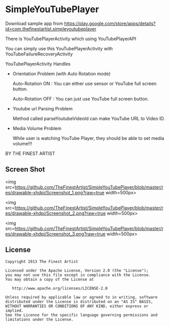 SimpleYouTubePlayer
===================

Download sample app from https://play.google.com/store/apps/details?id=com.thefinestartist.simpleyoutubeplayer

There is YouTubePlayerActivity which using YouTubePlayerAPI

You can simply use this YouTubePlayerActivity with YouTubeFailureRecoveryActivity

YouTubePlayerActivity Handles


* Orientation Problem (with Auto Rotation mode)

    Auto-Rotation ON : You can either use sensor or YouTube full screen button.

    Auto-Rotation OFF : You can just use YouTube full screen button.


* Youtube url Parsing Problem

    Method called parseYoutubeVideoId can make YouTube URL to Video ID.


* Media Volume Problem

    While user is watching YouTube Player, they should be able to set media volume!!!
    
    
BY THE FINEST ARTIST

Screen Shot
----------------
<img src=https://github.com/TheFinestArtist/SimpleYouTubePlayer/blob/master/res/drawable-xhdpi/Screenshot_1.png?raw=true width=500px>


<img src=https://github.com/TheFinestArtist/SimpleYouTubePlayer/blob/master/res/drawable-xhdpi/Screenshot_2.png?raw=true width=500px>


<img src=https://github.com/TheFinestArtist/SimpleYouTubePlayer/blob/master/res/drawable-xhdpi/Screenshot_3.png?raw=true width=500px>

## License

    Copyright 2013 The Finest Artist

    Licensed under the Apache License, Version 2.0 (the "License");
    you may not use this file except in compliance with the License.
    You may obtain a copy of the License at

       http://www.apache.org/licenses/LICENSE-2.0

    Unless required by applicable law or agreed to in writing, software
    distributed under the License is distributed on an "AS IS" BASIS,
    WITHOUT WARRANTIES OR CONDITIONS OF ANY KIND, either express or implied.
    See the License for the specific language governing permissions and
    limitations under the License.

